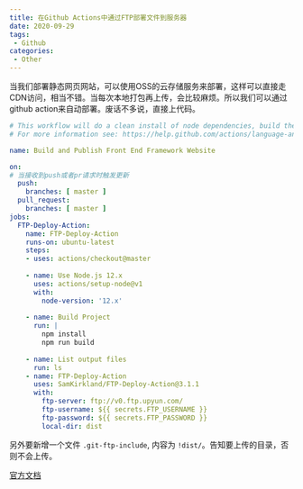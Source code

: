 ```yaml
---
title: 在Github Actions中通过FTP部署文件到服务器
date: 2020-09-29
tags:
 - Github
categories: 
 - Other
---
```


当我们部署静态网页网站，可以使用OSS的云存储服务来部署，这样可以直接走CDN访问，相当不错。当每次本地打包再上传，会比较麻烦。所以我们可以通过github action来自动部署。废话不多说，直接上代码。

```yml
# This workflow will do a clean install of node dependencies, build the source code and run tests across different versions of node
# For more information see: https://help.github.com/actions/language-and-framework-guides/using-nodejs-with-github-actions

name: Build and Publish Front End Framework Website

on:
# 当接收到push或者pr请求时触发更新
  push:
    branches: [ master ]
  pull_request:
    branches: [ master ]
jobs:
  FTP-Deploy-Action:
    name: FTP-Deploy-Action
    runs-on: ubuntu-latest
    steps:
    - uses: actions/checkout@master
    
    - name: Use Node.js 12.x
      uses: actions/setup-node@v1
      with:
        node-version: '12.x'
        
    - name: Build Project
      run: |
        npm install
        npm run build
        
    - name: List output files
      run: ls
    - name: FTP-Deploy-Action
      uses: SamKirkland/FTP-Deploy-Action@3.1.1
      with:
        ftp-server: ftp://v0.ftp.upyun.com/
        ftp-username: ${{ secrets.FTP_USERNAME }}
        ftp-password: ${{ secrets.FTP_PASSWORD }}
        local-dir: dist

```
另外要新增一个文件 `.git-ftp-include`, 内容为 `!dist/`。告知要上传的目录，否则不会上传。

[官方文档](https://github.com/marketplace/actions/ftp-deploy)